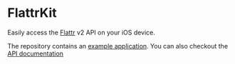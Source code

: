 # FlattrKit #

Easily access the [Flattr][2] v2 API on your iOS device.

The repository contains an [example application][1].
You can also checkout the [API documentation][3]

[1]: https://github.com/neonichu/FlattrKit/blob/master/Example/VUAppDelegate.m
[2]: http://www.flattr.com/
[3]: http://vu0.org/projects/FlattrKit/docs
